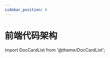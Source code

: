 ```yaml
---
sidebar_position: 6
---
```

# 前端代码架构

import DocCardList from '@theme/DocCardList';

<DocCardList />

